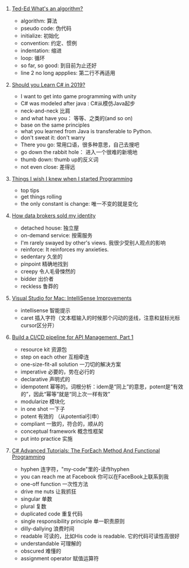 1. [Ted-Ed What's an algorithm?](https://www.ted.com/talks/david_malan_what_s_an_algorithm#t-200400)
   - algorithm: 算法
   - pseudo code: 伪代码
   - initialize: 初始化
   - convention: 约定、惯例
   - indentation: 缩进
   - loop: 循环
   - so far, so good: 到目前为止还好
   - line 2 no long appplies: 第二行不再适用

2. [Should you Learn C# in 2019?](https://www.youtube.com/watch?v=2KHjrvNHIZc)
   - I want to get into game programming with unity
   - C# was modeled after java : C#从模仿Java起步
   - neck-and-neck 比肩
   - and what have you： 等等、之类的(and so on)
   - base on the same principles
   - what you learned from Java is transferable to Python.
   - don't sweat it: don't warry
   - There you go: 常用口语，很多种意思，自己去搜吧
   - go down the rabbit hole： 进入一个很难的新境地
   - thumb down: thumb up的反义词
   - not even close: 差得远
3. [Things I wish I knew when I started Programming](https://www.youtube.com/watch?v=GAgegNHVXxE)
   - top tips
   - get things rolling
   - the only constant is change: 唯一不变的就是变化
4. [How data brokers sold my identity](https://www.ted.com/talks/madhumita_murgia_how_data_brokers_sell_your_identity/transcript?language=en)
   - detached house: 独立屋
   - on-demand service: 按需服务
   - I'm rarely swayed by other's views. 我很少受别人观点的影响
   - reinforce: It reinforces my anxieties.
   - sedentary 久坐的
   - pinpoint 精确地找到
   - creepy 令人毛骨悚然的
   - bidder 出价者
   - reckless 鲁莽的
5. [Visual Studio for Mac: IntelliSense Improvements](https://channel9.msdn.com/Shows/Visual-Studio-Toolbox/Visual-Studio-for-Mac-IntelliSense-Improvements)
   - intellisense 智能提示
   - caret 插入字符（文本框输入的时候那个闪动的竖线，注意和鼠标光标cursor区分开）
6. [Build a CI/CD pipeline for API Management, Part 1](https://channel9.msdn.com/Shows/Azure-Friday/Build-a-CICD-pipeline-for-API-Management-Part-1)
   - resource kit 资源包
   - step on each other 互相牵连
   - one-size-fit-all solution 一刀切的解决方案
   - imperative 必要的，势在必行的
   - declarative 声明式的
   - idempotent 幂等的。词根分析：idem是“同上”的意思，potent是“有效的”，因此“幂等”就是“同上次一样有效”
   - modularize 模块化
   - in one shot 一下子
   - potent 有效的 （从potential引申）
   - compliant 一致的，符合的，顺从的
   - conceptual framework 概念性框架
   - put into practice 实施
7. [C# Advanced Tutorials: The ForEach Method And Functional Programming](https://www.youtube.com/watch?v=s8ru33IIQzc)
   - hyphen 连字符，"my-code"里的-读作hyphen
   - you can reach me at Facebook 你可以在FaceBook上联系到我
   - one-off function 一次性方法
   - drive me nuts 让我抓狂
   - singular 单数
   - plural 复数
   - duplicated code 重复代码
   - single responsibility principle 单一职责原则
   - dilly-dallying 浪费时间
   - readable 可读的，比如His code is readable. 它的代码可读性高很好
   - understandable 可理解的
   - obscured 难懂的
   - assignment operator 赋值运算符
